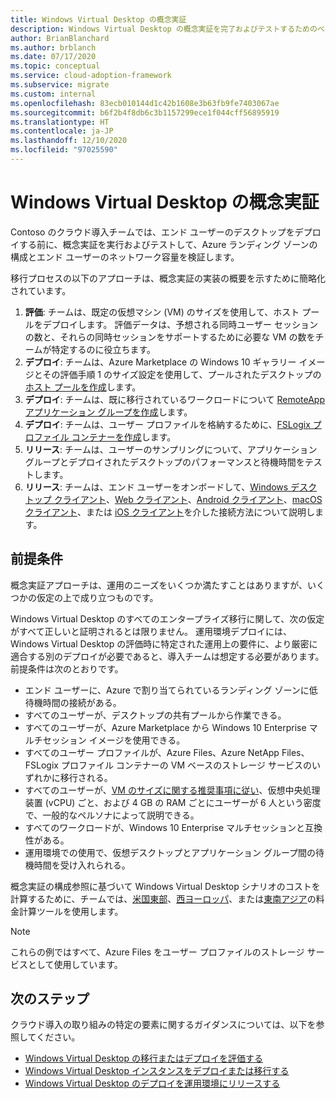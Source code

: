 ```yaml
---
title: Windows Virtual Desktop の概念実証
description: Windows Virtual Desktop の概念実証を完了およびテストするためのベスト プラクティスについては、クラウド導入フレームワークを使用してください。
author: BrianBlanchard
ms.author: brblanch
ms.date: 07/17/2020
ms.topic: conceptual
ms.service: cloud-adoption-framework
ms.subservice: migrate
ms.custom: internal
ms.openlocfilehash: 83ecb010144d1c42b1608e3b63fb9fe7403067ae
ms.sourcegitcommit: b6f2b4f8db6c3b1157299ece1f044cff56895919
ms.translationtype: HT
ms.contentlocale: ja-JP
ms.lasthandoff: 12/10/2020
ms.locfileid: "97025590"
---
```

<!-- cSpell:ignore FSLogix onboards remoteapp macos -->

# <a name="windows-virtual-desktop-proof-of-concept"></a>Windows Virtual Desktop の概念実証

Contoso のクラウド導入チームでは、エンド ユーザーのデスクトップをデプロイする前に、概念実証を実行およびテストして、Azure ランディング ゾーンの構成とエンド ユーザーのネットワーク容量を検証します。

移行プロセスの以下のアプローチは、概念実証の実装の概要を示すために簡略化されています。

1. **評価**: チームは、既定の仮想マシン (VM) のサイズを使用して、ホスト プールをデプロイします。 評価データは、予想される同時ユーザー セッションの数と、それらの同時セッションをサポートするために必要な VM の数をチームが特定するのに役立ちます。
2. **デプロイ**: チームは、Azure Marketplace の Windows 10 ギャラリー イメージとその評価手順 1 のサイズ設定を使用して、プールされたデスクトップの [ホスト プールを作成](/azure/virtual-desktop/create-host-pools-azure-marketplace)します。
3. **デプロイ**: チームは、既に移行されているワークロードについて [RemoteApp アプリケーション グループを作成](/azure/virtual-desktop/manage-app-groups#create-a-remoteapp-group)します。
4. **デプロイ**: チームは、ユーザー プロファイルを格納するために、[FSLogix プロファイル コンテナーを作成](/azure/virtual-desktop/create-host-pools-user-profile)します。
5. **リリース**: チームは、ユーザーのサンプリングについて、アプリケーション グループとデプロイされたデスクトップのパフォーマンスと待機時間をテストします。
6. **リリース**: チームは、エンド ユーザーをオンボードして、[Windows デスクトップ クライアント](/azure/virtual-desktop/connect-windows-7-and-10)、[Web クライアント](/azure/virtual-desktop/connect-web)、[Android クライアント](/azure/virtual-desktop/connect-android)、[macOS クライアント](/azure/virtual-desktop/connect-macos)、または [iOS クライアント](/azure/virtual-desktop/connect-ios)を介した接続方法について説明します。

## <a name="assumptions"></a>前提条件

概念実証アプローチは、運用のニーズをいくつか満たすことはありますが、いくつかの仮定の上で成り立つものです。

Windows Virtual Desktop のすべてのエンタープライズ移行に関して、次の仮定がすべて正しいと証明されるとは限りません。 運用環境デプロイには、Windows Virtual Desktop の評価時に特定された運用上の要件に、より厳密に適合する別のデプロイが必要であると、導入チームは想定する必要があります。 前提条件は次のとおりです。

- エンド ユーザーに、Azure で割り当てられているランディング ゾーンに低待機時間の接続がある。
- すべてのユーザーが、デスクトップの共有プールから作業できる。
- すべてのユーザーが、Azure Marketplace から Windows&nbsp;10 Enterprise マルチセッション イメージを使用できる。
- すべてのユーザー プロファイルが、Azure Files、Azure NetApp Files、FSLogix プロファイル コンテナーの VM ベースのストレージ サービスのいずれかに移行される。
- すべてのユーザーが、[VM のサイズに関する推奨事項に従い](/windows-server/remote/remote-desktop-services/virtual-machine-recs#multi-session-recommendations)、仮想中央処理装置 (vCPU) ごと、および 4&nbsp;GB の RAM ごとにユーザーが 6 人という密度で、一般的なペルソナによって説明できる。
- すべてのワークロードが、Windows&nbsp;10 Enterprise マルチセッションと互換性がある。
- 運用環境での使用で、仮想デスクトップとアプリケーション グループ間の待機時間を受け入れられる。

概念実証の構成参照に基づいて Windows Virtual Desktop シナリオのコストを計算するために、チームでは、[米国東部](https://azure.com/e/448606254c9a44f88798892bb8e0ef3c)、[西ヨーロッパ](https://azure.com/e/61a376d5f5a641e8ac31d1884ade9e55)、または[東南アジア](https://azure.com/e/7cf555068922461587d0aa99a476f926)の料金計算ツールを使用します。
> [!NOTE]
> これらの例ではすべて、Azure Files をユーザー プロファイルのストレージ サービスとして使用しています。

## <a name="next-steps"></a>次のステップ

クラウド導入の取り組みの特定の要素に関するガイダンスについては、以下を参照してください。

- [Windows Virtual Desktop の移行またはデプロイを評価する](./migrate-assess.md)
- [Windows Virtual Desktop インスタンスをデプロイまたは移行する](./migrate-deploy.md)
- [Windows Virtual Desktop のデプロイを運用環境にリリースする](./migrate-release.md)
